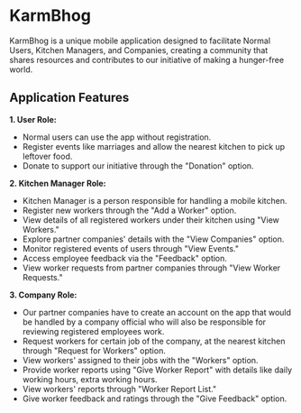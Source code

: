 # KarmBhog

KarmBhog is a unique mobile application designed to facilitate Normal Users, Kitchen Managers, and Companies, creating a community that shares resources and contributes to our initiative of making a hunger-free world.

## Application Features

**1. User Role:**
   - Normal users can use the app without registration.
   - Register events like marriages and allow the nearest kitchen to pick up leftover food.
   - Donate to support our initiative through the "Donation" option.

**2. Kitchen Manager Role:**
   - Kitchen Manager is a person responsible for handling a mobile kitchen.
   - Register new workers through the "Add a Worker" option.
   - View details of all registered workers under their kitchen using "View Workers."
   - Explore partner companies' details with the "View Companies" option.
   - Monitor registered events of users through "View Events."
   - Access employee feedback via the "Feedback" option.
   - View worker requests from partner companies through "View Worker Requests."

**3. Company Role:**
   - Our partner companies have to create an account on the app that would be handled by a company official who will also be responsible for reviewing registered employees work.
   - Request workers for certain job of the company, at the nearest kitchen through "Request for Workers" option.
   - View workers' assigned to their jobs with the "Workers" option.
   - Provide worker reports using "Give Worker Report" with details like daily working hours, extra working hours.
   - View workers' reports through "Worker Report List."
   - Give worker feedback and ratings through the "Give Feedback" option.
